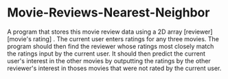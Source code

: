 # Movie-Reviews-Nearest-Neighbor
A program that stores this movie review data using a 2D array [reviewer][movie's rating] . The current user enters ratings for any three movies. The program should then find the reviewer whose ratings most closely match the ratings input by the current user. It should then predict the current user's interest in the other movies by outputting the ratings by the other reviewer's interest in thoses movies that were not rated by the current user.
